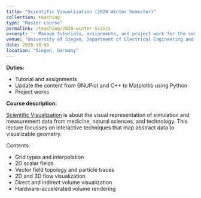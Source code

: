 ```yaml
---
title: "Scientific Visualization (2020 Winter Semester)"
collection: teaching
type: "Master course"
permalink: /teaching/2020-winter-SciVis
excerpt: '- Manage tutorials, assignments, and project work for the course.'
venue: "University of Siegen, Department of Electrical Engineering and Computer Science"
date: 2020-10-01
location: "Siegen, Germany"
---
```


**Duties:**
* Tutorial and assignments
* Update the content from GNUPlot and C++ to Matplotlib using Python
* Project works

**Course description:**

[Scientific Visualization](https://www.cg.informatik.uni-siegen.de/en/SciVisEN) is about the visual representation of simulation and measurement data from medicine, natural sciences, and technology. This lecture focusses on interactive techniques that map abstract data to visualizable geometry.

Contents:
* Grid types and interpolation
* 2D scalar fields
* Vector field topology and particle traces
* 2D and 3D flow visualization
* Direct and indirect volume visualization
* Hardware-accelerated volume rendering
